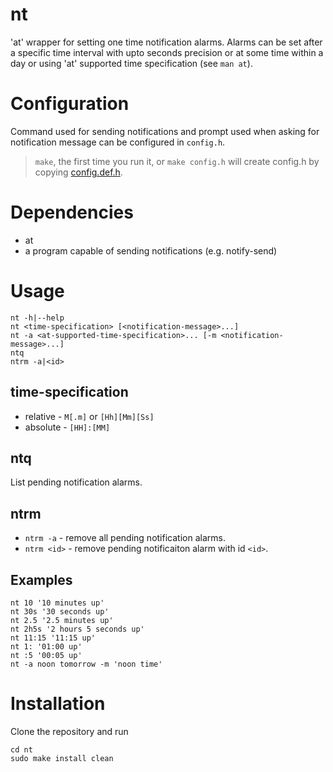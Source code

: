 # nt

'at' wrapper for setting one time notification alarms. Alarms can be set after
a specific time interval with upto seconds precision or at some time within a
day or using 'at' supported time specification (see `man at`).

# Configuration

Command used for sending notifications and prompt used when asking for
notification message can be configured in `config.h`.

> `make`, the first time you run it, or `make config.h` will create config.h by
> copying [config.def.h](config.def.h).

# Dependencies

* at
* a program capable of sending notifications (e.g. notify-send)

# Usage

```
nt -h|--help
nt <time-specification> [<notification-message>...]
nt -a <at-supported-time-specification>... [-m <notification-message>...]
ntq
ntrm -a|<id>
```

## time-specification

* relative - `M[.m]` or `[Hh][Mm][Ss]`
* absolute - `[HH]:[MM]`

## ntq

List pending notification alarms.

## ntrm

* `ntrm -a` - remove all pending notification alarms.
* `ntrm <id>` - remove pending notificaiton alarm with id `<id>`.

## Examples

```
nt 10 '10 minutes up'
nt 30s '30 seconds up'
nt 2.5 '2.5 minutes up'
nt 2h5s '2 hours 5 seconds up'
nt 11:15 '11:15 up'
nt 1: '01:00 up'
nt :5 '00:05 up'
nt -a noon tomorrow -m 'noon time'
```

# Installation

Clone the repository and run
```
cd nt
sudo make install clean
```
